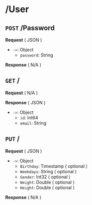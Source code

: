 # /User

## `POST` /Password

**Request** ( JSON )

- `->`: Object
    - `password`: String

**Response** ( N/A )

## `GET` /

**Request** ( N/A )

**Response** ( JSON )

- `->`: Object
    - `id`: Int64
    - `email`: String

## `PUT` /

**Request** ( JSON )

- `->`: Object
    - `Birthday`: Timestamp ( optional )
    - `Weekdays`: String ( optional )
    - `Gender`: Int32 ( optional )
    - `Weight`: Double ( optional )
    - `Height`: Double ( optional )

**Response** ( N/A )
